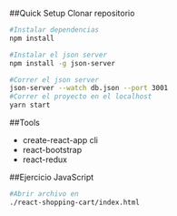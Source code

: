 ##Quick Setup
Clonar repositorio

```bash
#Instalar dependencias
npm install

#Instalar el json server
npm install -g json-server

#Correr el json server
json-server --watch db.json --port 3001
#Correr el proyecto en el localhost
yarn start
```

##Tools

- create-react-app cli
- react-bootstrap
- react-redux

##Ejercicio JavaScript

```bash
#Abrir archivo en
./react-shopping-cart/index.html
```